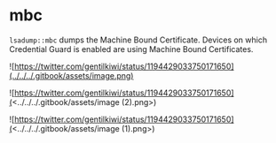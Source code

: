 # mbc

`lsadump::mbc` dumps the Machine Bound Certificate. Devices on which Credential Guard is enabled are using Machine Bound Certificates.

![https://twitter.com/gentilkiwi/status/1194429033750171650](../../../.gitbook/assets/image.png)

![https://twitter.com/gentilkiwi/status/1194429033750171650](<../../../.gitbook/assets/image (2).png>)

![https://twitter.com/gentilkiwi/status/1194429033750171650](<../../../.gitbook/assets/image (1).png>)
